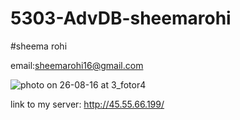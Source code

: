 # 5303-AdvDB-sheemarohi

#sheema rohi

email:sheemarohi16@gmail.com

![photo on 26-08-16 at 3_fotor4](https://cloud.githubusercontent.com/assets/16812055/18100275/db6199e6-6eaf-11e6-8cab-5afcdcace87c.jpg)

 link to my server: http://45.55.66.199/

